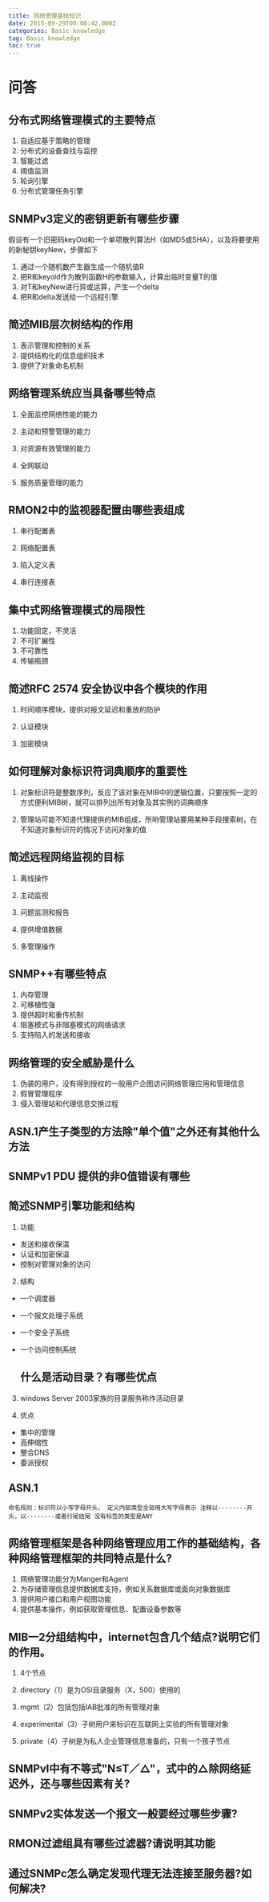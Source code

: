 ```yaml
---
title: 网络管理基础知识
date: 2015-09-29T00:00:42.000Z
categories: Basic knowledge
tag: Basic knowledge
toc: true
---
```


# 问答

## 分布式网络管理模式的主要特点

1.  自适应基于策略的管理
2.  分布式的设备查找与监控
3.  智能过滤
4.  阈值监测
5.  轮询引擎
6.  分布式管理任务引擎

## SNMPv3定义的密钥更新有哪些步骤

假设有一个旧密码keyOld和一个单项散列算法H（如MD5或SHA），以及将要使用的新秘钥keyNew，步骤如下

1.  通过一个随机数产生器生成一个随机值R
2.  把R和keyold作为散列函数H的参数输入，计算出临时变量T的值
3.  对T和keyNew进行异或运算，产生一个delta
4.  把R和delta发送给一个远程引擎

## 简述MIB层次树结构的作用

1.  表示管理和控制的关系
2.  提供结构化的信息组织技术
3.  提供了对象命名机制

## 网络管理系统应当具备哪些特点

1.  全面监控网络性能的能力

2.  主动和预警管理的能力

3.  对资源有效管理的能力

4.  全网联动

5.  服务质量管理的能力

## RMON2中的监视器配置由哪些表组成

1.  串行配置表

2.  网络配置表

3.  陷入定义表

4.  串行连接表

## 集中式网络管理模式的局限性

1.  功能固定，不灵活
2.  不可扩展性
3.  不可靠性
4.  传输瓶颈

## 简述RFC 2574 安全协议中各个模块的作用

1.  时间顺序模块，提供对报文延迟和重放的防护

2.  认证模块

3.  加密模块

## 如何理解对象标识符词典顺序的重要性

1.  对象标识符是整数序列，反应了该对象在MIB中的逻辑位置，只要按照一定的方式便利MIB树，就可以排列出所有对象及其实例的词典顺序

2.  管理站可能不知道代理提供的MIB组成，所哟管理站要用某种手段搜索树，在不知道对象标识符的情况下访问对象的值

## 简述远程网络监视的目标

1.  离线操作

2.  主动监视

3.  问题监测和报告

4.  提供增值数据

5.  多管理操作

## SNMP++有哪些特点

1.  内存管理
2.  可移植性强
3.  提供超时和重传机制
4.  阻塞模式与非阻塞模式的网络请求
5.  支持陷入的发送和接收

## 网络管理的安全威胁是什么

1.  伪装的用户，没有得到授权的一般用户企图访问网络管理应用和管理信息
2.  假冒管理程序
3.  侵入管理站和代理信息交换过程

## ASN.1产生子类型的方法除"单个值"之外还有其他什么方法

## SNMPv1 PDU 提供的非0值错误有哪些

## 简述SNMP引擎功能和结构

1.  功能

-   发送和接收保温
-   认证和加密保温
-   控制对管理对象的访问

2.  结构

-   一个调度器
-   一个报文处理子系统
-   一个安全子系统
-   一个访问控制系统

    ## 什么是活动目录？有哪些优点

3.  windows Server 2003家族的目录服务称作活动目录

4.  优点

-   集中的管理
-   高伸缩性
-   整合DNS
-   委派授权

## ASN.1

    命名规则：标识符以小写字母开头， 定义内部类型全部用大写字母表示 注释以--------开头，以--------或者行尾结尾 没有标签的类型是ANY

## 网络管理框架是各种网络管理应用工作的基础结构，各种网络管理框架的共同特点是什么?

1.  网络管理功能分为Manger和Agent
2.  为存储管理信息提供数据库支持，例如关系数据库或面向对象数据库
3.  提供用户接口和用户视图功能
4.  提供基本操作，例如获取管理信息、配置设备参数等

## MIB一2分组结构中，internet包含几个结点?说明它们的作用。

1.  4个节点

2.  directory（1）是为OSI目录服务（X，500）使用的

3.  mgmt（2）包括包括IAB批准的所有管理对象

4.  experimental（3）子树用户来标识在互联网上实验的所有管理对象

5.  private（4）子树是为私人企业管理信息准备的，只有一个孩子节点

## SNMPvl中有不等式"N≤T／△"，式中的△除网络延迟外，还与哪些因素有关?

## SNMPv2实体发送一个报文一般要经过哪些步骤?

## RMON过滤组具有哪些过滤器?请说明其功能

## 通过SNMPc怎么确定发现代理无法连接至服务器?如何解决?

